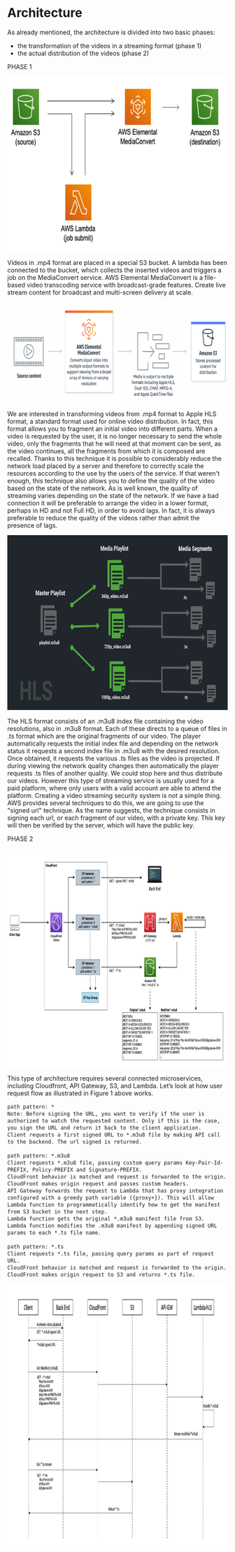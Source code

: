 # Architecture

As already mentioned, the architecture is divided into two basic phases:
- the transformation of the videos in a streaming format (phase 1)
- the actual distribution of the videos (phase 2)

PHASE 1

<img src="../images/video_on_demand.png" width="700" height="400" />

Videos in .mp4 format are placed in a special S3 bucket. A lambda has been connected to the bucket, which collects the inserted videos and triggers a job on the MediaConvert service. AWS Elemental MediaConvert is a file-based video transcoding service with broadcast-grade features. Create live stream content for broadcast and multi-screen delivery at scale.

<img src="../images/mediaconvert.png" width="700" height="230" />

We are interested in transforming videos from .mp4 format to Apple HLS format, a standard format used for online video distribution. In fact, this format allows you to fragment an initial video into different parts. When a video is requested by the user, it is no longer necessary to send the whole video, only the fragments that he will need at that moment can be sent, as the video continues, all the fragments from which it is composed are recalled.
Thanks to this technique it is possible to considerably reduce the network load placed by a server and therefore to correctly scale the resources according to the use by the users of the service.
If that weren't enough, this technique also allows you to define the quality of the video based on the state of the network. As is well known, the quality of streaming varies depending on the state of the network. If we have a bad connection it will be preferable to arrange the video in a lower format, perhaps in HD and not Full HD, in order to avoid lags. In fact, it is always preferable to reduce the quality of the videos rather than admit the presence of lags.

<img src="../images/hls_streaming.png" width="700" height="400" />

The HLS format consists of an .m3u8 index file containing the video resolutions, also in .m3u8 format. Each of these directs to a queue of files in .ts format which are the original fragments of our video. The player automatically requests the initial index file and depending on the network status it requests a second index file in .m3u8 with the desired resolution. Once obtained, it requests the various .ts files as the video is projected. If during viewing the network quality changes then automatically the player requests .ts files of another quality.
We could stop here and thus distribute our videos. However this type of streaming service is usually used for a paid platform, where only users with a valid account are able to attend the platform.
Creating a video streaming security system is not a simple thing. AWS provides several techniques to do this, we are going to use the "signed url" technique. As the name suggests, the technique consists in signing each url, or each fragment of our video, with a private key. This key will then be verified by the server, which will have the public key.

PHASE 2

<img src="../images/pres.jpg" width="800" height="500" />

This type of architecture requires several connected microservices, including Cloudfront, API Gateway, S3, and Lambda.
Let’s look at how user request flow as illustrated in Figure 1 above works.

    path pattern: *
    Note: Before signing the URL, you want to verify if the user is authorized to watch the requested content. Only if this is the case, you sign the URL and return it back to the client application.
    Client requests a first signed URL to *.m3u8 file by making API call to the backend. The url signed is returned.
    
    path pattern: *.m3u8
    Client requests *.m3u8 file, passing custom query params Key-Pair-Id-PREFIX, Policy-PREFIX and Signature-PREFIX.
    CloudFront behavior is matched and request is forwarded to the origin.
    CloudFront makes origin request and passes custom headers.
    API Gateway forwards the request to Lambda that has proxy integration configured with a greedy path variable ({proxy+}). This will allow Lambda function to programmatically identify how to get the manifest from S3 bucket in the next step.
    Lambda function gets the original *.m3u8 manifest file from S3.
    Lambda function modifies the .m3u8 manifest by appending signed URL params to each *.ts file name.
    
    path pattern: *.ts
    Client requests *.ts file, passing query params as part of request URL.
    CloudFront behavior is matched and request is forwarded to the origin.
    CloudFront makes origin request to S3 and returns *.ts file.


<img src="../images/events.png" width="1000" height="600" />
